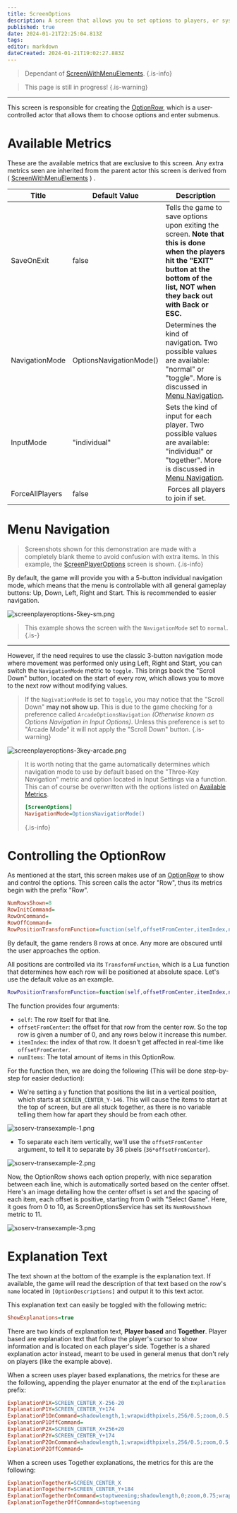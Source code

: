 ```yaml
---
title: ScreenOptions
description: A screen that allows you to set options to players, or system-wide.
published: true
date: 2024-01-21T22:25:04.813Z
tags: 
editor: markdown
dateCreated: 2024-01-21T19:02:27.883Z
---
```


> Dependant of [ScreenWithMenuElements](/en/dev/screens/ScreenWithMenuElements).
{.is-info}

> This page is still in progress!
{.is-warning}

---

This screen is responsible for creating the [OptionRow](/en/dev/actors/actortypes/OptionRow), which is a user-controlled actor that allows them to choose options and enter submenus.

# Available Metrics

These are the available metrics that are exclusive to this screen. Any extra metrics seen are inherited from the parent actor this screen is derived from ( [ScreenWithMenuElements](/en/dev/screens/ScreenWithMenuElements) ) .

| Title | Default Value | Description |
| --- | --- | --- |
| SaveOnExit | false | Tells the game to save options upon exiting the screen. **Note that this is done when the players hit the "EXIT" button at the bottom of the list, NOT when they back out with Back or ESC.**
| NavigationMode | OptionsNavigationMode() | Determines the kind of navigation. Two possible values are available: "normal" or "toggle". More is discussed in [Menu Navigation]().
| InputMode | "individual" | Sets the kind of input for each player. Two possible values are available: "individual" or "together". More is discussed in [Menu Navigation]().
| ForceAllPlayers | false | Forces all players to join if set.


# Menu Navigation

> Screenshots shown for this demonstration are made with a completely blank theme to avoid confusion with extra items. In this example, the [ScreenPlayerOptions](/en/dev/screens/ScreenPlayerOptions) screen is shown.
{.is-info}

By default, the game will provide you with a 5-button individual navigation mode, which means that the menu is controllable with all general gameplay buttons: Up, Down, Left, Right and Start. This is recommended to easier navigation.

![screenplayeroptions-5key-sm.png](/dev/screens/screenoptions/screenplayeroptions-5key-sm.png)
> This example shows the screen with the `NavigationMode` set to `normal`.
{.is-}

---

However, if the need requires to use the classic 3-button navigation mode where movement was performed only using Left, Right and Start, you can switch the `NavigationMode` metric to `toggle`. This brings back the "Scroll Down" button, located on the start of every row, which allows you to move to the next row without modifying values.

> If the `NagivationMode` is set to `toggle`, you may notice that the "Scroll Down" **may not show up**. This is due to the game checking for a preference called `ArcadeOptionsNavigation` *(Otherwise known as Options Navigation in Input Options)*.
> Unless this preference is set to "Arcade Mode" it will not apply the "Scroll Down" button.
>{.is-warning}

![screenplayeroptions-3key-arcade.png](/dev/screens/screenoptions/screenplayeroptions-3key-arcade.png)

> It is worth noting that the game automatically determines which navigation mode to use by default based on the "Three-Key Navigation" metric and option located in Input Settings via a function. This can of course be overwritten with the options listed on [Available Metrics]().
> ```ini
> [ScreenOptions]
> NavigationMode=OptionsNavigationMode()
> ```
> {.is-info}

# Controlling the OptionRow

As mentioned at the start, this screen makes use of an [OptionRow](/en/dev/actors/actortypes/OptionRow) to show and control the options. This screen calls the actor "Row", thus its metrics begin with the prefix "Row".

```ini
NumRowsShown=8
RowInitCommand=
RowOnCommand=
RowOffCommand=
RowPositionTransformFunction=function(self,offsetFromCenter,itemIndex,numItems) self:y(SCREEN_CENTER_Y-146+36*offsetFromCenter) end
```

By default, the game renders 8 rows at once. Any more are obscured until the user approaches the option.

All positions are controlled via its `TransformFunction`, which is a Lua function that determines how each row will be positioned at absolute space. Let's use the default value as an example.

```lua
RowPositionTransformFunction=function(self,offsetFromCenter,itemIndex,numItems) self:y(SCREEN_CENTER_Y-146+36*offsetFromCenter) end
```

The function provides four arguments:
- `self`: The row itself for that line.
- `offsetFromCenter`: the offset for that row from the center row. So the top row is given a number of 0, and any rows below it increase this number.
- `itemIndex`: the index of that row. It doesn't get affected in real-time like `offsetFromCenter`.
- `numItems`: The total amount of items in this OptionRow.

For the function then, we are doing the following (This will be done step-by-step for easier deduction):

- We're setting a y function that positions the list in a vertical position, which starts at `SCREEN_CENTER_Y-146`.
This will cause the items to start at the top of screen, but are all stuck together, as there is no variable telling them how far apart they should be from each other.

![soserv-transexample-1.png](/dev/screens/screenoptions/soserv-transexample-1.png)

- To separate each item vertically, we'll use the `offsetFromCenter` argument, to tell it to separate by 36 pixels (`36*offsetFromCenter`).

![soserv-transexample-2.png](/dev/screens/screenoptions/soserv-transexample-2.png)

Now, the OptionRow shows each option properly, with nice separation between each line, which is automatically sorted based on the center offset. Here's an image detailing how the center offset is set and the spacing of each item, each offset is positive, starting from 0 with "Select Game". Here, it goes from 0 to 10, as ScreenOptionsService has set its `NumRowsShown` metric to 11.

![soserv-transexample-3.png](/dev/screens/screenoptions/soserv-transexample-3.png)

# Explanation Text

The text shown at the bottom of the example is the explanation text. If available, the game will read the description of that text based on the row's `name` located in `[OptionDescriptions]` and output it to this text actor.

This explanation text can easily be toggled with the following metric:
```ini
ShowExplanations=true
```

There are two kinds of explanation text, **Player based** and **Together**. Player based are explanation text that follow the player's cursor to show information and is located on each player's side. Together is a shared explanation actor instead, meant to be used in general menus that don't rely on players (like the example above).

When a screen uses player based explanations, the metrics for these are the following, appending the player enumator at the end of the `Explanation` prefix:

```ini
ExplanationP1X=SCREEN_CENTER_X-256-20
ExplanationP1Y=SCREEN_CENTER_Y+174
ExplanationP1OnCommand=shadowlength,1;wrapwidthpixels,256/0.5;zoom,0.5;halign,0;cropright,1;linear,0.5;cropright,0
ExplanationP1OffCommand=
ExplanationP2X=SCREEN_CENTER_X+256+20
ExplanationP2Y=SCREEN_CENTER_Y+174
ExplanationP2OnCommand=shadowlength,1;wrapwidthpixels,256/0.5;zoom,0.5;halign,1;cropright,1;linear,0.5;cropright,0
ExplanationP2OffCommand=
```
When a screen uses Together explanations, the metrics for this are the following:

```ini
ExplanationTogetherX=SCREEN_CENTER_X
ExplanationTogetherY=SCREEN_CENTER_Y+184
ExplanationTogetherOnCommand=stoptweening;shadowlength,0;zoom,0.75;wrapwidthpixels,(SCREEN_WIDTH*0.9375)*1.25;cropright,1;linear,0.5;cropright,0
ExplanationTogetherOffCommand=stoptweening
```